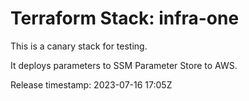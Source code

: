 # Terraform Stack: infra-one

This is a canary stack for testing.

It deploys parameters to SSM Parameter Store to AWS.

Release timestamp: 2023-07-16 17:05Z
